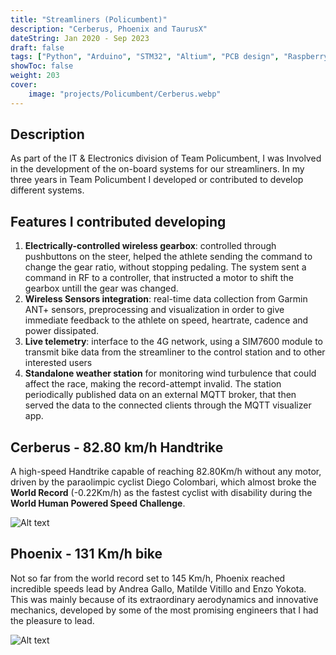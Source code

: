 ```yaml
---
title: "Streamliners (Policumbent)"
description: "Cerberus, Phoenix and TaurusX"
dateString: Jan 2020 - Sep 2023
draft: false
tags: ["Python", "Arduino", "STM32", "Altium", "PCB design", "RaspberryPy", "Esp32", "MQTT", "IoT", "4G"]
showToc: false
weight: 203
cover:
    image: "projects/Policumbent/Cerberus.webp"
--- 
```

## Description

As part of the IT & Electronics division of Team Policumbent, I was Involved in the development of the on-board systems for our streamliners. In my three years in Team Policumbent I developed or contributed to develop different systems.

## Features I contributed developing
1. **Electrically-controlled wireless gearbox**: controlled through pushbuttons on the steer, helped the athlete sending the command to change the gear ratio, without stopping pedaling. The system sent a command in RF to a controller, that instructed a motor to shift the gearbox untill the gear was changed.
2. **Wireless Sensors integration**: real-time data collection from Garmin ANT+ sensors, preprocessing and visualization in order to give immediate feedback to the athlete on speed, heartrate, cadence and power dissipated.
3. **Live telemetry**: interface to the 4G network, using a SIM7600 module to transmit bike data from the streamliner to the control station and to other interested users
4. **Standalone weather station** for monitoring wind turbulence that could affect the race, making the record-attempt invalid. The station periodically published data on an external MQTT broker, that then served the data to the connected clients through the MQTT visualizer app.

## Cerberus - 82.80 km/h Handtrike
A high-speed Handtrike capable of reaching 82.80Km/h without any motor, driven by the paraolimpic cyclist Diego Colombari, which almost broke the **World Record** (-0.22Km/h) as the fastest cyclist with disability during the **World Human Powered Speed Challenge**.

![Alt text](/projects/Policumbent/cerberus_image.png)

## Phoenix - 131 Km/h bike
Not so far from the world record set to 145 Km/h, Phoenix reached incredible speeds lead by Andrea Gallo, Matilde Vitillo and Enzo Yokota.
This was mainly because of its extraordinary aerodynamics and innovative mechanics, developed by some of the most promising engineers that I had the pleasure to lead.

![Alt text](/projects/Policumbent/Phoenix.png)